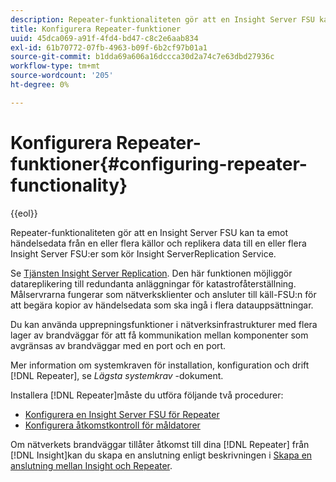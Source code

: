 ```yaml
---
description: Repeater-funktionaliteten gör att en Insight Server FSU kan ta emot händelsedata från en eller flera källor och replikera data till en eller flera Insight Server FSU:er som kör Insight ServerReplication Service.
title: Konfigurera Repeater-funktioner
uuid: 45dca069-a91f-4fd4-bd47-c8c2e6aab834
exl-id: 61b70772-07fb-4963-b09f-6b2cf97b01a1
source-git-commit: b1dda69a606a16dccca30d2a74c7e63dbd27936c
workflow-type: tm+mt
source-wordcount: '205'
ht-degree: 0%

---
```


# Konfigurera Repeater-funktioner{#configuring-repeater-functionality}

{{eol}}

Repeater-funktionaliteten gör att en Insight Server FSU kan ta emot händelsedata från en eller flera källor och replikera data till en eller flera Insight Server FSU:er som kör Insight ServerReplication Service.

Se [Tjänsten Insight Server Replication](../../../../home/c-inst-svr/c-ins-svr-rep-svc/c-ins-svr-rep-svc.md#concept-926e654e80d943a0b6ac44a82a510d92). Den här funktionen möjliggör datareplikering till redundanta anläggningar för katastrofåterställning. Målservrarna fungerar som nätverksklienter och ansluter till käll-FSU:n för att begära kopior av händelsedata som ska ingå i flera datauppsättningar.

Du kan använda upprepningsfunktioner i nätverksinfrastrukturer med flera lager av brandväggar för att få kommunikation mellan komponenter som avgränsas av brandväggar med en port och en port.

Mer information om systemkraven för installation, konfiguration och drift [!DNL Repeater], se *Lägsta systemkrav* -dokument.

Installera [!DNL Repeater]måste du utföra följande två procedurer:

* [Konfigurera en Insight Server FSU för Repeater](../../../../home/c-inst-svr/c-rptr-fntly/c-cnfg-rptr-fntly/t-cfg-fsu-rptr.md#task-1ad7fa5777b845f4bd398f97226e56b2)
* [Konfigurera åtkomstkontroll för måldatorer](../../../../home/c-inst-svr/c-rptr-fntly/c-cnfg-rptr-fntly/t-cfg-acc-ctrll-tgt-mach.md#task-0e49953728444839bc0a26234501a4c5)

Om nätverkets brandväggar tillåter åtkomst till dina [!DNL Repeater] från [!DNL Insight]kan du skapa en anslutning enligt beskrivningen i [Skapa en anslutning mellan Insight och Repeater](../../../../home/c-inst-svr/c-rptr-fntly/c-cnfg-rptr-fntly/t-crt-conn-ins-rptr.md#task-785bfe5f0e31484683e4345038add118).
